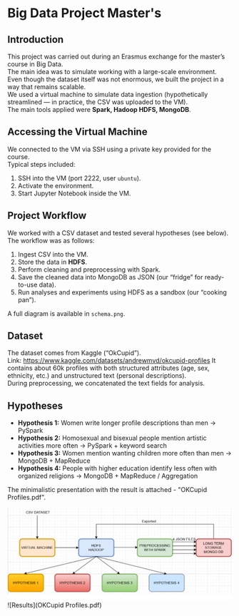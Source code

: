 # Big Data Project Master's

## Introduction
This project was carried out during an Erasmus exchange for the master’s course in Big Data.  
The main idea was to simulate working with a large-scale environment. Even though the dataset itself was not enormous, we built the project in a way that remains scalable.  
We used a virtual machine to simulate data ingestion (hypothetically streamlined — in practice, the CSV was uploaded to the VM).  
The main tools applied were **Spark, Hadoop HDFS, MongoDB**.

## Accessing the Virtual Machine
We connected to the VM via SSH using a private key provided for the course.  
Typical steps included:
1. SSH into the VM (port 2222, user `ubuntu`).  
2. Activate the environment.  
3. Start Jupyter Notebook inside the VM.  

## Project Workflow
We worked with a CSV dataset and tested several hypotheses (see below).  
The workflow was as follows:
1. Ingest CSV into the VM.  
2. Store the data in **HDFS**.  
3. Perform cleaning and preprocessing with Spark.  
4. Save the cleaned data into MongoDB as JSON (our “fridge” for ready-to-use data).  
5. Run analyses and experiments using HDFS as a sandbox (our “cooking pan”).  

A full diagram is available in `schema.png`.

## Dataset
The dataset comes from Kaggle (“OkCupid”).  
Link: https://www.kaggle.com/datasets/andrewmvd/okcupid-profiles
It contains about 60k profiles with both structured attributes (age, sex, ethnicity, etc.) and unstructured text (personal descriptions).  
During preprocessing, we concatenated the text fields for analysis.

## Hypotheses
- **Hypothesis 1:** Women write longer profile descriptions than men → PySpark  
- **Hypothesis 2:** Homosexual and bisexual people mention artistic activities more often → PySpark + keyword search  
- **Hypothesis 3:** Women mention wanting children more often than men → MongoDB + MapReduce  
- **Hypothesis 4:** People with higher education identify less often with organized religions → MongoDB + MapReduce / Aggregation  

The minimalistic presentation with the result is attached - "OKCupid Profiles.pdf".

![Project Schema](schema.png)
![Results](OKCupid Profiles.pdf)